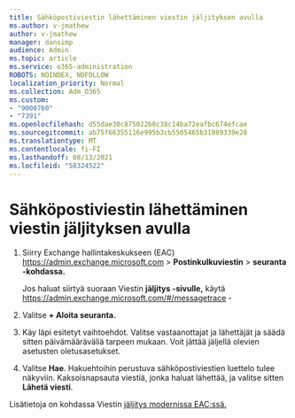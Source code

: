 ```yaml
---
title: Sähköpostiviestin lähettäminen viestin jäljityksen avulla
ms.author: v-jmathew
author: v-jmathew
manager: dansimp
audience: Admin
ms.topic: article
ms.service: o365-administration
ROBOTS: NOINDEX, NOFOLLOW
localization_priority: Normal
ms.collection: Adm_O365
ms.custom:
- "9000760"
- "7391"
ms.openlocfilehash: d55dae30c875022b8c38c14ba72eafbc674efcae
ms.sourcegitcommit: ab75f66355116e995b3cb5505465b31989339e28
ms.translationtype: MT
ms.contentlocale: fi-FI
ms.lasthandoff: 08/13/2021
ms.locfileid: "58324522"
---
```

# <a name="submit-an-email-message-using-message-trace"></a>Sähköpostiviestin lähettäminen viestin jäljityksen avulla

1. Siirry Exchange hallintakeskukseen (EAC) <https://admin.exchange.microsoft.com> \> **Postinkulkuviestin** \> **seuranta -kohdassa.**

   Jos haluat siirtyä suoraan Viestin **jäljitys -sivulle,** käytä <https://admin.exchange.microsoft.com/#/messagetrace> -

2. Valitse **+ Aloita seuranta.**
3. Käy läpi esitetyt vaihtoehdot. Valitse vastaanottajat ja lähettäjät ja säädä sitten päivämääräväliä tarpeen mukaan. Voit jättää jäljellä olevien asetusten oletusasetukset.
4. Valitse **Hae**. Hakuehtoihin perustuva sähköpostiviestien luettelo tulee näkyviin. Kaksoisnapsauta viestiä, jonka haluat lähettää, ja valitse sitten **Lähetä viesti**.

Lisätietoja on kohdassa Viestin [jäljitys modernissa EAC:ssä.](https://docs.microsoft.com/exchange/monitoring/trace-an-email-message/message-trace-modern-eac)
